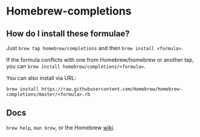 Homebrew-completions
====================

How do I install these formulae?
--------------------------------
Just `brew tap homebrew/completions` and then `brew install <formula>`.

If the formula conflicts with one from Homebrew/homebrew or another tap, you can `brew install homebrew/completions/<formula>`.

You can also install via URL:

```
brew install https://raw.githubusercontent.com/Homebrew/homebrew-completions/master/<formula>.rb
```

Docs
----
`brew help`, `man brew`, or the Homebrew [wiki][].

[wiki]:http://wiki.github.com/Homebrew/homebrew

